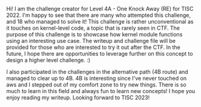Hi!
I am the challenge creator for Level 4A - One Knock Away (RE) for TISC 2022.
I'm happy to see that there are many who attempted this challenge, and 18 who managed to solve it!
This challenge is rather unconventional as it touches on kernel-level code, a topic that is rarely seen in CTF.
The purpose of this challenge is to showcase how kernel module functions using an interesting use case.
The writeup and challenge file will be provided for those who are interested to try it out after the CTF.
In the future, I hope there are opportunities to leverage further on this concept to design a higher level challenge. :)

I also participated in the challenges in the alternative path (4B route) and managed to clear up to 4B.
4B is interesting since I've never touched on aws and I stepped out of my comfort zone to try new things.
There is so much to learn in this field and always fun to learn new concepts!
I hope you enjoy reading my writeup. Looking forward to TISC 2023!
